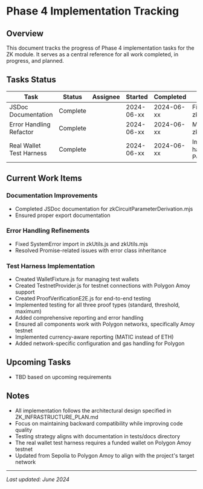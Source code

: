 # Phase 4 Implementation Tracking

## Overview
This document tracks the progress of Phase 4 implementation tasks for the ZK module. It serves as a central reference for all work completed, in progress, and planned.

## Tasks Status

| Task | Status | Assignee | Started | Completed | Notes |
|------|--------|----------|---------|-----------|-------|
| JSDoc Documentation | Complete | | 2024-06-xx | 2024-06-xx | Fixed documentation warnings in zkCircuitParameterDerivation.mjs |
| Error Handling Refactor | Complete | | 2024-06-xx | 2024-06-xx | Modified SystemError import in zkUtils |
| Real Wallet Test Harness | Complete | | 2024-06-xx | 2024-06-xx | Implemented end-to-end test harness for real wallet testing on Polygon Amoy testnet |

## Current Work Items

### Documentation Improvements
- Completed JSDoc documentation for zkCircuitParameterDerivation.mjs
- Ensured proper export documentation

### Error Handling Refinements
- Fixed SystemError import in zkUtils.js and zkUtils.mjs
- Resolved Promise-related issues with error class inheritance

### Test Harness Implementation
- Created WalletFixture.js for managing test wallets
- Created TestnetProvider.js for testnet connections with Polygon Amoy support
- Created ProofVerificationE2E.js for end-to-end testing
- Implemented testing for all three proof types (standard, threshold, maximum)
- Added comprehensive reporting and error handling
- Ensured all components work with Polygon networks, specifically Amoy testnet
- Implemented currency-aware reporting (MATIC instead of ETH)
- Added network-specific configuration and gas handling for Polygon

## Upcoming Tasks
- TBD based on upcoming requirements

## Notes
- All implementation follows the architectural design specified in ZK_INFRASTRUCTURE_PLAN.md
- Focus on maintaining backward compatibility while improving code quality
- Testing strategy aligns with documentation in tests/docs directory
- The real wallet test harness requires a funded wallet on Polygon Amoy testnet
- Updated from Sepolia to Polygon Amoy to align with the project's target network

---
*Last updated: June 2024* 